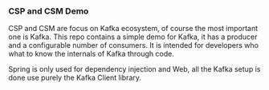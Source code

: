 ### CSP and CSM Demo

CSP and CSM are focus on Kafka ecosystem, of course the most important one is Kafka.
This repo contains a simple demo for Kafka, it has a producer and a configurable number of consumers. It is intended for developers who what to know the internals of Kafka through code.

Spring is only used for dependency injection and Web, all the Kafka setup is done use purely the Kafka Client library.
